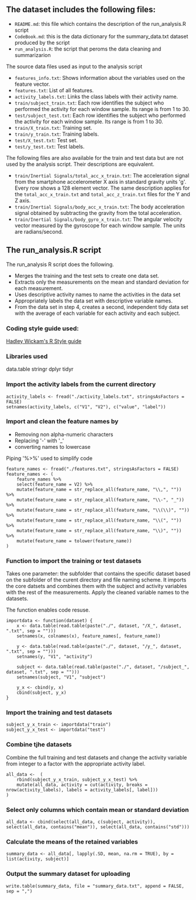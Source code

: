 ## The dataset includes the following files:

- `README.md`: this file which contains the description of the run_analysis.R script
- `CodeBook.md`: this is the data dictionary for the summary_data.txt dataset produced by the script
- `run_analysis.R`: the script that peroms the data cleaning and summarizarion

The source data files used as input to the analysis script
- `features_info.txt`: Shows information about the variables used on the feature vector.
- `features.txt`: List of all features.
- `activity_labels.txt`: Links the class labels with their activity name.
- `train/subject_train.txt`: Each row identifies the subject who performed the activity for each window sample. Its range is from 1 to 30. 
- `test/subject_test.txt`: Each row identifies the subject who performed the activity for each window sample. Its range is from 1 to 30. 
- `train/X_train.txt`: Training set.
- `train/y_train.txt`: Training labels.
- `test/X_test.txt`: Test set.
- `test/y_test.txt`: Test labels.

The following files are also available for the train and test data but are not used by the analysis script. Their descriptions are equivalent. 

- `train/Inertial Signals/total_acc_x_train.txt`: The acceleration signal from the smartphone accelerometer X axis in standard gravity units 'g'. Every row shows a 128 element vector. The same description applies for the `total_acc_x_train.txt` and `total_acc_z_train.txt` files for the Y and Z axis. 
- `train/Inertial Signals/body_acc_x_train.txt`: The body acceleration signal obtained by subtracting the gravity from the total acceleration. 
- `train/Inertial Signals/body_gyro_x_train.txt`: The angular velocity vector measured by the gyroscope for each window sample. The units are radians/second. 


## The run_analysis.R script
The run_analysis R script does the following.
- Merges the training and the test sets to create one data set.
- Extracts only the measurements on the mean and standard deviation for each measurement.
- Uses descriptive activity names to name the activities in the data set
- Appropriately labels the data set with descriptive variable names.
- From the data set in step 4, creates a second, independent tidy data set with the average of each variable for each activity and each subject.

### Coding style guide used:
[Hadley Wickam's R Style guide](http://adv-r.had.co.nz/Style.html)

### Libraries used
data.table
stringr
dplyr
tidyr

### Import the activity labels from the current directory

```
activity_labels <- fread("./activity_labels.txt", stringsAsFactors = FALSE)
setnames(activity_labels, c("V1", "V2"), c("value", "label"))
```

### Import and clean the feature names by
- Removing non alpha-numeric characters
- Replacing '-' with '_'
- converting names to lowercase

Piping '%>%' used to simplify code

```
feature_names <- fread("./features.txt", stringsAsFactors = FALSE)
feature_names <- (
    feature_names %>%
    select(feature_name = V2) %>%
    mutate(feature_name = str_replace_all(feature_name, "\\,", "")) %>%
    mutate(feature_name = str_replace_all(feature_name, "\\-", "_")) %>%
    mutate(feature_name = str_replace_all(feature_name, "\\(\\)", "")) %>%
    mutate(feature_name = str_replace_all(feature_name, "\\(", "")) %>%
    mutate(feature_name = str_replace_all(feature_name, "\\)", "")) %>%
    mutate(feature_name = tolower(feature_name))
)
```

### Function to import the training or test datasets 
Takes one parameter: the subfolder that contains the specific dataset based on the subfolder of the curent directory and file naming scheme. It imports the core datsets and combines them with the subject and activity variables with the rest of the measurements. Apply the cleaned variable names to the datasets.

The function enables code resuse.

```
importdata <- function(dataset) {
    x <- data.table(read.table(paste("./", dataset, "/X_", dataset, ".txt", sep = "")))
    setnames(x, colnames(x), feature_names[, feature_name])
 
    y <- data.table(read.table(paste("./", dataset, "/y_", dataset, ".txt", sep = "")))
    setnames(y, "V1", "activity")
 
    subject <- data.table(read.table(paste("./", dataset, "/subject_", dataset, ".txt", sep = "")))
    setnames(subject, "V1", "subject")
 
    y_x <- cbind(y, x)
    cbind(subject, y_x)
}
```

### Import the training and test datasets

```
subject_y_x_train <- importdata("train")
subject_y_x_test <- importdata("test")
```

### Combine tjhe datasets 
Combine the full training and test datasets and change the activity variable from integer to a factor with the appropriate activity label.

```
all_data <-  (
    rbind(subject_y_x_train, subject_y_x_test) %>%
    mutate(all_data, activity = cut(activity, breaks = nrow(activity_labels), labels = activity_labels[, label]))
)
```

### Select only columns which contain mean or standard deviation

```
all_data <- cbind(select(all_data, c(subject, activity)), select(all_data, contains("mean")), select(all_data, contains("std")))
```

### Calculate the means of the retained variables

```
summary_data <- all_data[, lapply(.SD, mean, na.rm = TRUE), by = list(activity, subject)]
```

### Output the summary dataset for uploading

```
write.table(summary_data, file = "summary_data.txt", append = FALSE, sep = ",")
```